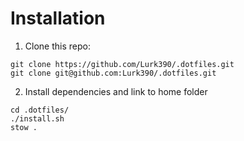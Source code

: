# Installation
1. Clone this repo:
```shell
git clone https://github.com/Lurk390/.dotfiles.git
git clone git@github.com:Lurk390/.dotfiles.git
```
2. Install dependencies and link to home folder
```shell
cd .dotfiles/
./install.sh
stow .
```
